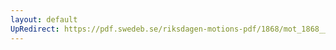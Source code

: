 ```yaml
---
layout: default
UpRedirect: https://pdf.swedeb.se/riksdagen-motions-pdf/1868/mot_1868__ak__00254/mot_1868__ak__00254_002.pdf
---
```

